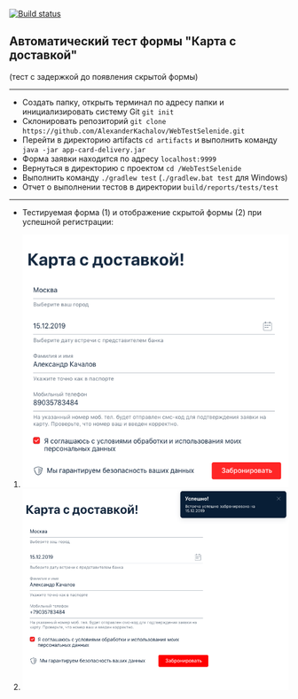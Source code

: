 [![Build status](https://ci.appveyor.com/api/projects/status/mlombgivdcj2m1qq?svg=true)](https://ci.appveyor.com/project/Alexander43884/webtestselenide)


## Автоматический тест формы "Карта с доставкой"
(тест с задержкой до появления скрытой формы)
___

* Создать папку, открыть терминал по адресу папки и инициализировать систему Git `git init`
* Склонировать репозиторий `git clone https://github.com/AlexanderKachalov/WebTestSelenide.git`
* Перейти в директорию artifacts `cd artifacts` и выполнить команду `java -jar app-card-delivery.jar`
* Форма заявки находится по адресу `localhost:9999`
* Вернуться в директорию с проектом `cd /WebTestSelenide`
* Выполнить команду `./gradlew test` (`./gradlew.bat test` для Windows)
* Отчет о выполнении тестов в директории `build/reports/tests/test`
___
* Тестируемая форма (1) и отображение скрытой формы (2) при успешной регистрации:
1. ![](Pictures/Pictures_1_Initial_Form.png)
1. ![](Pictures/Pictures_2_Visible_Hidden_Form.png)
